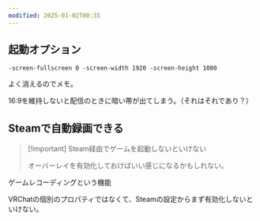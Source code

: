 ```yaml
---
modified: 2025-01-02T00:35
---
```

  

## 起動オプション

```Shell
-screen-fullscreen 0 -screen-width 1920 -screen-height 1080
```

よく消えるのでメモ。

16:9を維持しないと配信のときに暗い帯が出てしまう。（それはそれであり？）

  

## Steamで自動録画できる

> [!important] Steam経由でゲームを起動しないといけない
> 
> オーバーレイを有効化しておけばいい感じになるかもしれない。

ゲームレコーディングという機能

VRChatの個別のプロパティではなくて、Steamの設定からまず有効化しないといけない。